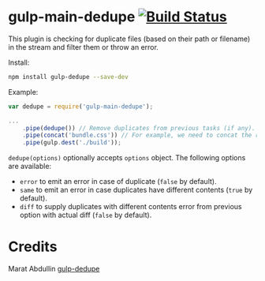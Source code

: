 # gulp-main-dedupe [![Build Status](https://travis-ci.org/hoho/gulp-dedupe.svg?branch=master)](https://travis-ci.org/hoho/gulp-dedupe)

This plugin is checking for duplicate files (based on their path or filename) in the stream and filter them or throw an error.


Install:

```sh
npm install gulp-dedupe --save-dev
```


Example:

```js
var dedupe = require('gulp-main-dedupe');

...
    .pipe(dedupe()) // Remove duplicates from previous tasks (if any).
    .pipe(concat('bundle.css')) // For example, we need to concat the result without duplicates.
    .pipe(gulp.dest('./build'));
```

`dedupe(options)` optionally accepts `options` object. The following options are
available:

+ `error` to emit an error in case of duplicate (`false` by default).
+ `same` to emit an error in case duplicates have different contents (`true` by
  default).
+ `diff` to supply duplicates with different contents error from previous option
  with actual diff (`false` by default).

# Credits
Marat Abdullin [gulp-dedupe]('https://github.com/hoho/gulp-dedupe')
